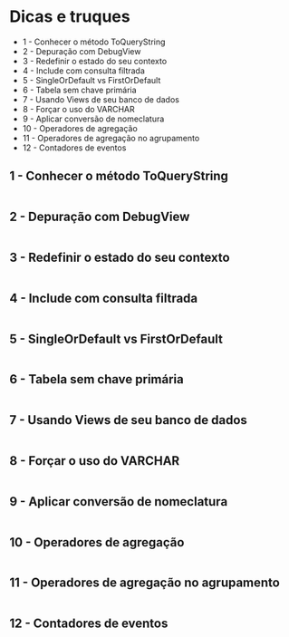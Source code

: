 # Dicas e truques

* 1 - Conhecer o método ToQueryString
* 2 - Depuração com DebugView
* 3 - Redefinir o estado do seu contexto
* 4 - Include com consulta filtrada
* 5 - SingleOrDefault vs FirstOrDefault
* 6 - Tabela sem chave primária
* 7 - Usando Views de seu banco de dados
* 8 - Forçar o uso do VARCHAR
* 9 - Aplicar conversão de nomeclatura
* 10 - Operadores de agregação
* 11 - Operadores de agregação no agrupamento
* 12 - Contadores de eventos


## 1 - Conhecer o método ToQueryString

```
```


## 2 - Depuração com DebugView

```
```


## 3 - Redefinir o estado do seu contexto

```
```


## 4 - Include com consulta filtrada

```
```


## 5 - SingleOrDefault vs FirstOrDefault

```
```


## 6 - Tabela sem chave primária

```
```


## 7 - Usando Views de seu banco de dados

```
```


## 8 - Forçar o uso do VARCHAR

```
```


## 9 - Aplicar conversão de nomeclatura

```
```


## 10 - Operadores de agregação

```
```


## 11 - Operadores de agregação no agrupamento

```
```


## 12 - Contadores de eventos

```
```


